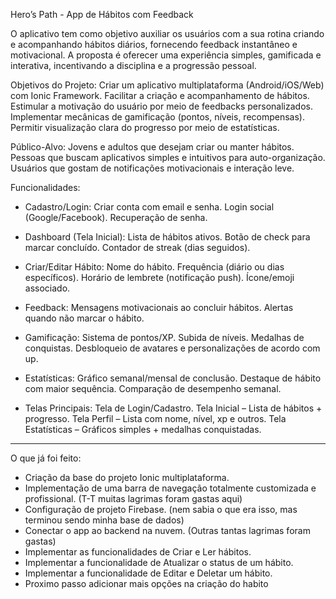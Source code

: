Hero’s Path - App de Hábitos com Feedback

O aplicativo tem como objetivo auxiliar os usuários com a sua rotina criando e acompanhando hábitos diários, fornecendo feedback instantâneo e motivacional. 
A proposta é oferecer uma experiência simples, gamificada e interativa, incentivando a disciplina e a progressão pessoal.

Objetivos do Projeto:
Criar um aplicativo multiplataforma (Android/iOS/Web) com Ionic Framework.
Facilitar a criação e acompanhamento de hábitos.
Estimular a motivação do usuário por meio de feedbacks personalizados.
Implementar mecânicas de gamificação (pontos, níveis, recompensas).
Permitir visualização clara do progresso por meio de estatísticas.

Público-Alvo:
Jovens e adultos que desejam criar ou manter hábitos.
Pessoas que buscam aplicativos simples e intuitivos para auto-organização.
Usuários que gostam de notificações motivacionais e interação leve.

Funcionalidades:
- Cadastro/Login:
Criar conta com email e senha.
Login social (Google/Facebook).
Recuperação de senha.

- Dashboard (Tela Inicial):
Lista de hábitos ativos.
Botão de check para marcar concluído.
Contador de streak (dias seguidos).

- Criar/Editar Hábito:
Nome do hábito.
Frequência (diário ou dias específicos).
Horário de lembrete (notificação push).
Ícone/emoji associado.

- Feedback:
Mensagens motivacionais ao concluir hábitos.
Alertas quando não marcar o hábito.

- Gamificação:
Sistema de pontos/XP.
Subida de níveis.
Medalhas de conquistas.
Desbloqueio de avatares e personalizações de acordo com up.

- Estatísticas:
Gráfico semanal/mensal de conclusão.
Destaque de hábito com maior sequência.
Comparação de desempenho semanal.

- Telas Principais:
Tela de Login/Cadastro.
Tela Inicial – Lista de hábitos + progresso.
Tela Perfil – Lista com nome, nível, xp e outros.
Tela Estatísticas – Gráficos simples + medalhas conquistadas.

_______________________________________________________________________________________________________________________________
O que já foi feito:
- Criação da base do projeto Ionic multiplataforma.
- Implementação de uma barra de navegação totalmente customizada e profissional. (T-T muitas lagrimas foram gastas aqui)
- Configuração de projeto Firebase. (nem sabia o que era isso, mas terminou sendo minha base de dados)
- Conectar o app ao backend na nuvem. (Outras tantas lagrimas foram gastas)
- Implementar as funcionalidades de Criar e Ler hábitos.
- Implementar a funcionalidade de Atualizar o status de um hábito.
- Implementar a funcionalidade de Editar e Deletar um hábito.
- Proximo passo adicionar mais opções na criação do habito


